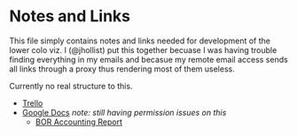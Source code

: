 Notes and Links
===============

This file simply contains notes and links needed for development of the lower colo viz.  I (@jhollist) put this together becuase I was having trouble finding everything in my emails and becasue my remote email access sends all links through a proxy thus rendering most of them useless.

Currently no real structure to this.

- [Trello](https://trello.com/b/DN0fHCGx/owdi-drought-use-case)
- [Google Docs](https://drive.google.com/open?id=0BxeA62IYOULXfnBrVXhXZGVDZUt6cWhybkxGS3pUMEhKZ2dCbmlYcldPUTAxVTRpS3NlWEE&authuser=1) *note: still having permission issues on this* 
    - [BOR Accounting Report]() 

